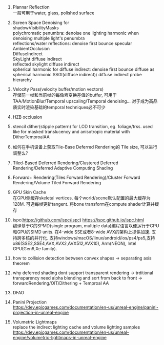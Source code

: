 1. Plannar Reflection  
   一般可用于water, glass, polished surface  
  
2. Screen Space Denoising for  
   shadowVisibilityMasks  
   polychromatic penumbra: denoise one lighting harmonic when denoising multiple light's penumbra  
   reflections/water reflections: denoise first bounce specular  
   AmbientOcclusion  
   DiffuseIndirect  
   SkyLight diffuse indirect  
   reflected skylight diffuse indirect  
   spherical harmonic for diffuse indirect: denoise first bounce diffuse as spherical harmonic
   SSGI(diffuse indirect)/
   diffuse indirect probe hierarchy  
  
     
3. Velocity Pass(velocity buffer/motion vectors)  
   存储前一帧和当前帧的每像素变换差值的buffer, 可用于TAA/MotionBlur/Temporal upscaling/Temporal denoising... 对于成为高品质实时渲染基础的temporal techniques必不可少  

4. HZB occlusion  

5. stencil dither(stipple pattern) for LOD transition, eg. foliage/trss. used like for masked translucency and anisotropic material with DitherTemproalAA  
  
6. 如何在手机设备上获取Tile-Base Deferred Rendering的 Tile size, 可以进行调整么?  
7. Tiled-Based Deferred Rendering/Clustered Deferred Rendering/Deferred Adaptive Computing Shading  
8. Forward+ Rendering(Tiles Forward Rendering)/Cluster Forward Rendering/Volume Tiled Forward Rendering  
9. GPU Skin Cache  
    在GPU侧缓存skeletal vertices. 每个world/scene默认配置的最大缓存为128M. 可选每帧更新tangent. 将bone transform在compute shader计算并缓存  
10. ispc(https://github.com/ispc/ispc)
    https://ispc.github.io/ispc.html  
    编译基于C的SPMD(single program, multiple data)编程语言以便运行于CPU和GPU的SIMD units.  在4-wide SSE或者8-wide AVX的架构上提供加速. 支持跨多核的并行化. 
    支持windows/macOS/linux/android/ios/ps4/ps5,支持x86(SSE2,SSE4,AVX,AVX2,AVX512,AVX10), Arm(NEON), Intel GPU(Gen9,Xe family).  

11. how to collision detection between convex shapes -> separating axis theorem  

12. why deferred shading dont support transparent rendering -> trditional transparency need alpha blending and sort from back to front  -> forwardRendering/OIT/Dithering + Temproal AA  
  
13. DFAO
    
14. Panini Projection  
   https://dev.epicgames.com/documentation/en-us/unreal-engine/panini-projection-in-unreal-engine  

15. Volumetric Lightmaps  
	replace the indirect lighting cache and volume lighting samples  
	https://dev.epicgames.com/documentation/en-us/unreal-engine/volumetric-lightmaps-in-unreal-engine
   
  


   